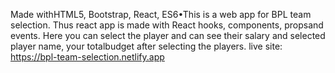 Made withHTML5, Bootstrap, React, ES6•This is a web app for BPL team selection. Thus react app is made with React hooks, components, propsand events. Here you can select the player and can see their salary and selected player name, your totalbudget after selecting the players.
live site: https://bpl-team-selection.netlify.app
